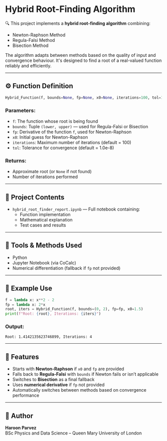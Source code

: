 # Hybrid Root-Finding Algorithm

🔍 This project implements a **hybrid root-finding algorithm** combining:
- Newton-Raphson Method  
- Regula-Falsi Method  
- Bisection Method  

The algorithm adapts between methods based on the quality of input and convergence behaviour. It's designed to find a root of a real-valued function reliably and efficiently.

---

## ⚙️ Function Definition

```python
Hybrid_Function(f, bounds=None, fp=None, x0=None, iterations=100, tol=1.0e-8)
```

### Parameters:
- `f`: The function whose root is being found  
- `bounds`: Tuple `(lower, upper)` — used for Regula-Falsi or Bisection  
- `fp`: Derivative of the function `f`, used for Newton-Raphson  
- `x0`: Initial guess for Newton-Raphson  
- `iterations`: Maximum number of iterations (default = 100)  
- `tol`: Tolerance for convergence (default = 1.0e-8)  

### Returns:
- Approximate root (or `None` if not found)  
- Number of iterations performed  

---

## 📁 Project Contents

- `hybrid_root_finder_report.ipynb` — Full notebook containing:
  - Function implementation  
  - Mathematical explanation  
  - Test cases and results  

---

## 🧰 Tools & Methods Used

- Python  
- Jupyter Notebook (via CoCalc)  
- Numerical differentiation (fallback if `fp` not provided)  

---

## 🧪 Example Use

```python
f = lambda x: x**2 - 2
fp = lambda x: 2*x
root, iters = Hybrid_Function(f, bounds=(0, 2), fp=fp, x0=1.5)
print(f"Root: {root}, Iterations: {iters}")
```

### Output:
```
Root: 1.4142135623746899, Iterations: 4
```

---

## 🎯 Features

- Starts with **Newton-Raphson** if `x0` and `fp` are provided  
- Falls back to **Regula-Falsi** with `bounds` if Newton fails or isn’t applicable  
- Switches to **Bisection** as a final fallback  
- Uses **numerical derivative** if `fp` not provided  
- Automatically switches between methods based on convergence performance  

---

## 📌 Author

**Haroon Parvez**  
BSc Physics and Data Science – Queen Mary University of London
